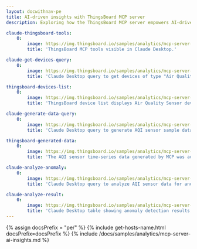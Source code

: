 ```yaml
---
layout: docwithnav-pe
title: AI-driven insights with ThingsBoard MCP server
description: Exploring how the ThingsBoard MCP server empowers AI-driven insights for smarter IoT data management

claude-thingsboard-tools:
    0:
        image: https://img.thingsboard.io/samples/analytics/mcp-server-ai-insights/claude-thingsboard-tools.png
        title: 'ThingsBoard MCP tools visible in Claude Desktop.'

claude-get-devices-query:
    0:
        image: https://img.thingsboard.io/samples/analytics/mcp-server-ai-insights/claude-get-devices-query.png
        title: 'Claude Desktop query to get devices of type "Air Quality Sensor".'

thingsboard-devices-list:
    0:
        image: https://img.thingsboard.io/samples/analytics/mcp-server-ai-insights/thingsboard-devices-list-1-pe.png
        title: 'ThingsBoard device list displays Air Quality Sensor devices.'

claude-generate-data-query:
    0:
        image: https://img.thingsboard.io/samples/analytics/mcp-server-ai-insights/claude-generate-data-query.png
        title: 'Claude Desktop query to generate AQI sensor sample data.'

thingsboard-generated-data:
    0:
        image: https://img.thingsboard.io/samples/analytics/mcp-server-ai-insights/thingsboard-generated-data-1-pe.png
        title: 'The AQI sensor time-series data generated by MCP was automatically added to ThingsBoard.'

claude-analyze-anomaly:
    0:
        image: https://img.thingsboard.io/samples/analytics/mcp-server-ai-insights/claude-analyze-anomaly.png
        title: 'Claude Desktop query to analyze AQI sensor data for anomalies.'

claude-analyze-result:
    0:
        image: https://img.thingsboard.io/samples/analytics/mcp-server-ai-insights/claude-analyze-result.png
        title: 'Claude Desktop table showing anomaly detection results.'
---
```


{% assign docsPrefix = "pe/" %}
{% include get-hosts-name.html docsPrefix=docsPrefix %}
{% include /docs/samples/analytics/mcp-server-ai-insights.md %}
